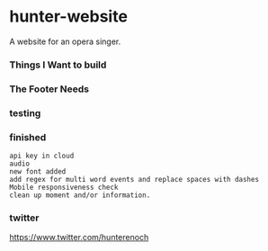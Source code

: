 # hunter-website
A website for an opera singer.

### Things I Want to build

### The Footer Needs

### testing

### finished
	api key in cloud
	audio
	new font added
	add regex for multi word events and replace spaces with dashes
	Mobile responsiveness check
	clean up moment and/or information.

### twitter
https://www.twitter.com/hunterenoch
